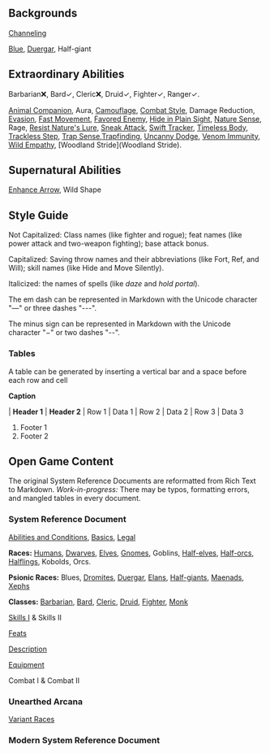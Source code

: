 Backgrounds
-----------

[Channeling](Channeling)

[Blue](Blue), [Duergar](Duergar), Half-giant

Extraordinary Abilities
-----------------------

Barbarian❌, Bard✓, Cleric❌, Druid✓, Fighter✓, Ranger✓.

[Animal Companion](AnimalCompanion), Aura, [Camouflage](Camouflage), [Combat Style](CombatStyle), Damage Reduction, [Evasion](Evasion), [Fast Movement](FastMovement), [Favored Enemy](FavoredEnemy), [Hide in Plain Sight](HideInPlainSight), [Nature Sense](NatureSense), Rage, [Resist Nature's Lure](ResistNaturesLure), [Sneak Attack](SneakAttack), [Swift Tracker](SwiftTracker), [Timeless Body](TimelessBody), [Trackless Step](TracklessStep), [Trap Sense](TrapSense),[Trapfinding](Trapfinding), [Uncanny Dodge](UncannyDodge), [Venom Immunity](VenomImmunity), [Wild Empathy](WildEmpathy), [Woodland Stride](Woodland Stride).

Supernatural Abilities
----------------------

[Enhance Arrow](EnhanceArrow), Wild Shape

Style Guide
-----------

Not Capitalized: Class names (like fighter and rogue); feat names (like power attack and two-weapon fighting); base attack bonus.

Capitalized: Saving throw names and their abbreviations (like Fort, Ref, and Will); skill names (like Hide and Move Silently).

Italicized: the names of spells (like _daze_ and _hold portal_).

The em dash can be represented in Markdown with the Unicode character "—" or three dashes "---".

The minus sign can be represented in Markdown with the Unicode character "−" or two dashes "--".

### Tables

A table can be generated by inserting a vertical bar and a space before each row and cell

**Caption**

| **Header 1** | **Header 2**
| Row 1        | Data 1
| Row 2        | Data 2
| Row 3        | Data 3

1. Footer 1
2. Footer 2

Open Game Content
-----------------

The original System Reference Documents are reformatted from Rich Text to Markdown. _Work-in-progress:_ There may be typos, formatting errors, and mangled tables in every document.

### System Reference Document

[Abilities and Conditions](AbilitiesandConditions), [Basics](Basics), [Legal](Legal)

__Races:__ [Humans](Races#humans), [Dwarves](Races#dwarves), [Elves](Races#elves), [Gnomes](Races#gnomes), Goblins, [Half-elves](Races#half-elves), [Half-orcs](Races#half-orcs), [Halflings](Races#halflings), Kobolds, Orcs.

__Psionic Races:__ Blues, [Dromites](PsionicRaces#dromites), [Duergar](PsionicRaces#duergar), [Elans](PsionicRaces#elans), [Half-giants](PsionicRaces#half-giants), [Maenads](PsionicRaces#maenads), [Xephs](PsionicRaces#xephs)

__Classes:__ [Barbarian](ClassesI#barbarian), [Bard](ClassesI#bard), [Cleric](ClassesI#cleric), [Druid](ClassesI#druid), [Fighter](ClassesI#fighter), [Monk](ClassesI#monk)

[Skills I](SkillsI) & Skills II

[Feats](Feats)

[Description](Description)

[Equipment](Equipment)

Combat I & Combat II

### Unearthed Arcana

[Variant Races](VariantRaces)

### Modern System Reference Document
